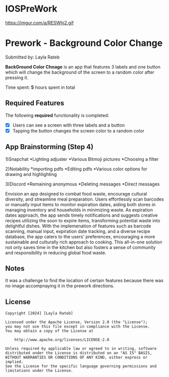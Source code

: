 # IOSPreWork

https://imgur.com/a/RESWhj2.gif

# Prework - Background Color Change

Submitted by: Layla Rateb

**BackGround Color Chnage** is an app that features 3 labels and one button which will change the background of the screen to a random color after pressing it. 

Time spent: **5** hours spent in total

## Required Features

The following **required** functionality is completed:

- [x] Users can see a screen with three labels and a button
- [x] Tapping the button changes the screen color to a random color

## App Brainstorming (Step 4)

1)Snapchat
*Lighting adjuster
*Various Bitmoji pictures
*Choosing a filter 

2)Notability
*importing pdfs
*Editing pdfs
*Various color options for drawing and highlighting 

3)Discord
*Remaining anonymous
*Deleting messages
*Direct messages

Envision an app designed to combat food waste, encourage cultural diversity, and streamline meal preparation. Users effortlessly scan barcodes or manually input items to monitor expiration dates, aiding both stores in managing inventory and households in minimizing waste. As expiration dates approach, the app sends timely notifications and suggests creative recipes utilizing the soon to expire items, transforming potential waste into delightful dishes. With the implemenation of features such as barcode scanning, manual input, expiration date tracking, and a diverse recipe database, the app caters to the users' preferences, encouraging a more sustainable and culturally rich approach to cooking. This all-in-one solution not only saves time in the kitchen but also fosters a sense of community and responsibility in reducing global food waste.

## Notes

It was a challenge to find the location of certain features because there was no image accompnaying it in the prework directions.

## License

    Copyright [2024] [Layla Rateb]

    Licensed under the Apache License, Version 2.0 (the "License");
    you may not use this file except in compliance with the License.
    You may obtain a copy of the License at

        http://www.apache.org/licenses/LICENSE-2.0

    Unless required by applicable law or agreed to in writing, software
    distributed under the License is distributed on an "AS IS" BASIS,
    WITHOUT WARRANTIES OR CONDITIONS OF ANY KIND, either express or implied.
    See the License for the specific language governing permissions and
    limitations under the License.













